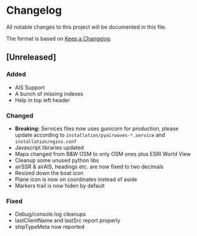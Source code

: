 # Changelog
All notable changes to this project will be documented in this file.

The format is based on [Keep a Changelog](https://keepachangelog.com/en/1.0.0/).

## [Unreleased]
### Added
- AIS Support
- A bunch of missing indexes
- Help in top left header

### Changed
- **Breaking:** Services files now uses gunicorn for production, please update according to `installation/pyairwaves-*.service` and `installation/nginx.conf`
- Javascript libraries updated
- Maps changed from B&W OSM to only OSM ones plus ESRI World View
- Cleanup some unused python libs
- airSSR & airAIS, headings etc. are now fixed to two decimals
- Resized down the boat icon
- Plane icon is now on coordinates instead of aside
- Markers trail is now hiden by default

### Fixed
- Debug/console.log cleanups
- lastClientName and lastSrc report properly
- shipTypeMeta now reported